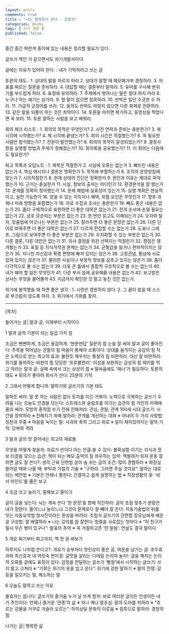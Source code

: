 ```yaml
---
layout: posts
comments: true
title : "나는 말하듯이 쓴다 - 강원국"
categories: Books
tags: [ 자기 개발 ]
published: false
---
```


중간 중간 파란색 종이에 있는 내용은 정리할 필요가 있다.

글쓰기 책인 거 같으면서도 자기개발서이다.

글에는 이유가 있어야 한다.
 : 내가 기억하려고 쓰는 글

토론의 태도
 : 1. 상대의 말을 자르지 마라
   2. 상대가 말할 때 메모해가며 경청하라.
   3. 의표를 찌르는 질문을 준비하라.
   4. 대답할 때는 결론부터 말하라.
   5. 유머를 구사해 분위기를 부드럽게 하라.
   6. 표정에 유의하라.
   7. 주제에서 벗어나는 말은 절대 하지 마라
   8. 누구나 아는 얘기는 삼가라.
   9. 할 말이 없으면 침묵하라.
   10. 반박은 일단 수긍한 수 하라.
   11. 가급적 긍정어를 쓰라.
   12. 동의도 반박도 마땅치 않으면 다른 화제로 전환하라.
   13. 같은 말을 되풀이 하는 것은 최악이다.
   14. 토론을 마치면 복기하고, 동영상을 찍었다면 꼭 보라.
   15. 토론 잘하는 사람을 보고 배워라.

회의 체크 리스트
 : 1. 회의의 목적은 무엇인가?
   2. 사전 연락과 준비는 충분한가?
   3. 제 시각에 시작했는가?
   4. 제 시각에 끝냈는가?
   5. 회의 시간은 적절했는가?
   6. 꼭 필요한 사람만 참석했는가?
   7. 전원이 발언했는가?
   8. 회의의 목적이 달성되었는가?
   9. 결정사항을 실행할 방법과 주체가 정해졌는가?
   10. 회의록을 공유했는가?
   11. 이 회의는 다음에도 필요한가?

퇴고 목록과 오답노트
 : 1. 제목은 적절한가
   2. 사실에 오류는 없는가
   3. 빠뜨린 내용은 없는가
   4. 핵심 메시지나 결론은 명확한가
   5. 목적에 부합하는가
   6. 조직의 운영방침에 맞는가
   7. 시의적절한가
   8. 현재 상태의 진단은 정확한가
   9. 원인과 이유는 제대로 파악했는가
   10. 근거는 충실한가
   11. 사실, 정보의 출처는 어디인가
   12. 환경분석을 잘 했는가
   13. 문제를 정확히 정의했는가
   14. 문제 해법에 실효성이 있는가
   15. 실행 계획은 현실적이고, 실천 가능한가
   16. 얻을 수 있는 이득이나 혜택, 위험 요인은 무엇인가
   17. 향후 과제나 미래 방향을 포함했는가
   18. 자료 수집과 조사는 충분한가
   19. 빼도 좋은 내용은 없는가
   20. 좀더 구체적으로 표현하면 더 좋은 대목은 없는가
   21. 전개 순서에 손댈 필요는 없는가
   22. 상호 모순되는 부분은 없는가
   23. 한 번만 읽고도 이해되는가
   24. 오자와 탈자, 맞춤법에 어긋나는 부분은 없는가
   25. 잘라주면 더 좋은 문장은 없는가
   26. 다른 단어로 바꿔주면 더 좋은 대목은 없는가
   27. 다르게 편집할 수는 없는가
   28. 도표나 그래프, 그림으로 보여주면 더 좋은 부분은 없는가
   29. 수치화할 수 있는 부분은 없는가
   30. 다른 결론, 다른 대안은 없는가
   31. 의사 결정을 위한 선택지는 적절한가
   32. 쟁점은 챙겨봤는가
   33. 표절 등 지식저작권 문제는 없는가
   34. 균형감을 잃거나 편파적이지는 않은가
   35. 지나친 자신감과 확증 편향에 빠져 있지는 않은가
   36. 고정관념, 통념에 사로잡혀 있지는 않은가
   37. 불리한 사실이나 부정적 정보를 감추고 있지는 않은가
   38. 좀더 다각적으로 볼 수는 없는가
   39. 더욱 큰 틀에서 종합적 구조적으로 볼 수는 없는가
   40. 내가 해야 할 일은 무엇인가
   41. 다른 부서 등에 공유해줄 내용은 없는가
   42. 보고받은 상사는 무엇을 물어볼까
   43. 지금까지 확인한 것 말고 놓친 것은 없는가.

위기에 봉착했을 때 하면 좋은 생각
 : 1. 시련은 영원하지 않다.
   2. 그 끝이 왔을 때 스스로 부끄럼지 않도록 하자.
   3. 위기에서 기회를 찾자.

---

[목차]

들어가는 글│말과 글, 이제부터 시작이다

1 말과 글의 기본이 되는 일곱 가지 힘

조금은 뻔뻔하게, 조금은 용감하게: ‘현문현답’ 질문의 힘
눈을 잘 써야 말과 글이 좋아진다: 주목을 뛰어넘는 관찰의 힘
마음이 통해야 소통이다: 상대를 움직이는 공감의 힘
적은 노력으로 얻는 최고의 효과: 불현듯 깨우치는 통찰의 힘
비판하라. 대신 잘 비판하라: 위기를 돌파하는 비판의 힘
당당한 ‘프로불편러’: 이성을 보완하는 감성의 힘
재미를 먹고 자라는 말과 글: 실패 속에서 크는 상상의 힘
※ 말싸움에도 ‘매너’가 필요하다: 토론의 태도
※ 회의가 좋아야 회사가 산다: 25분의 기적

2 그래서 어떻게 합니까: 말하기와 글쓰기의 기본 태도

말하듯 써라: 말 못 하는 사람은 없다
토끼를 이긴 거북이: 노력으로 극복하는 글쓰기 두려움
나는 오늘도 안경을 닦는다: 스트레스와 슬럼프를 이기는 습관의 힘
거인의 어깨에 올라 써라: 모방의 종착점
쓰기 전에 친해져라: 관심, 관찰, 관계
100세 시대 글쓰기: 시간을 장악하라
※ 친해지기 위해 말하라: 관계를 개선하는 대화
※ 아내의 두 가지 사랑법: 칭찬과 꾸중
※ 마음을 녹이는 말: 사과와 축하 그리고 위로
※ 일이 재미있어지는 말의 기적: 당부와 격려

3 말과 글의 맛 끌어내는 최고의 재료들

무엇을 어떻게 찾을까: 자료가 반이다
아는 만큼 쓸 수 있다: 불확실함 이기는 지식과 정보
티끌을 모으는 습관: 책이 되는 메모
출력의 질 좌우하는 입력: 책벌레가 되자
운동 잘하면 글도 잘 쓴다?: 생각 근육 단련법
살아 숨 쉬는 글의 조건: 많이 경험하라
※ 화장실 들어갈 때와 나올 때: 부탁과 거절의 기술
※ “구하라. 그러면 주실 것이요”: 말하는 대로 되는 제안법
※ 기본은 언제나 통한다: 간결하고 쉽게 설명하는 법
※ 직장생활의 꽃: ‘비서 마인드’를 품은 보고

4 조금 쓰고 늘리기, 말해보고 줄이기

글이 글을 낳는다: 뇌는 계속 쓴다
‘한 문장’을 향해 직진하라: 글의 초점 맞추기
분량은 내가 정한다: 줄이느냐 늘리느냐 그것이 문제로다
잘 빼야 잘 쓴다: 자동기술법의 뒤를 잇는 자동요약법
청사진이라는 환상을 버려라: 조립식 글쓰기의 간편함
장모님에게 배운 글 구성법: 잘 배열하라
※ 나는 강의를 참 잘한다: 청중을 사로잡는 첫마디
※ “저 친구가 필시 무슨 병이 있구나”: 발표의 추억
※ 꼭 거절하고픈 ‘한 말씀’: 연설도 결국 말이다

5 개요 짜기부터 퇴고까지, 책 한 권 써보기

하루키도 나처럼 쓴다고?: 개요가 승부처다
첫인상이 좋은 글, 여운을 남기는 글: 초두효과와 최신효과
내 머릿속 현미경: 글맛을 살리는 디테일
논리야 놀자!: 글을 해치는 논리적 오류들
글에도 표정이 있다: 감정을 전달하는 글쓰기
‘빵점’에서 시작하는 글쓰기: 쓰지 말고 고쳐라
※ “기회는 위기의 옷을 입고 온다”: 위기에 강한 말하기
※ 말의 전쟁: 갈등을 일으키는 말, 해소하는 말

6 오늘도 말하고 쓰는 이유

불효자는 씁니다: 글쓰기의 즐거움
누가 날 쓰게 할까: 바로 여러분
글이든 인생이든 내가 주인이다: 언제나 즐거운 ‘관종’의 삶
※ 자나 깨나 말조심: 말의 도마를 피하라
※ “흐르는 강물을 거꾸로 거슬러 오르는”: 하의상달 문화의 이로움
※ 침묵으로 말하라: 경청의 힘

나가는 글│행복한 삶
